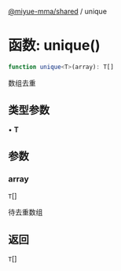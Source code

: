 [@miyue-mma/shared](../index.md) / unique

# 函数: unique()

```ts
function unique<T>(array): T[]
```

数组去重

## 类型参数

• **T**

## 参数

### array

`T`[]

待去重数组

## 返回

`T`[]
